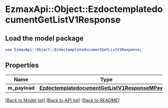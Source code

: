 # EzmaxApi::Object::EzdoctemplatedocumentGetListV1Response

## Load the model package
```perl
use EzmaxApi::Object::EzdoctemplatedocumentGetListV1Response;
```

## Properties
Name | Type | Description | Notes
------------ | ------------- | ------------- | -------------
**m_payload** | [**EzdoctemplatedocumentGetListV1ResponseMPayload**](EzdoctemplatedocumentGetListV1ResponseMPayload.md) |  | 

[[Back to Model list]](../README.md#documentation-for-models) [[Back to API list]](../README.md#documentation-for-api-endpoints) [[Back to README]](../README.md)


